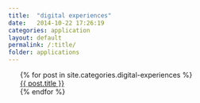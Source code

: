 ```yaml
---
title:  "digital experiences"
date:   2014-10-22 17:26:19
categories: application
layout: default
permalink: /:title/
folder: applications
---
```

<ul>
  {% for post in site.categories.digital-experiences %}
    <div>
      <a href="{{ post.url }}">{{ post.title }}</a>
    </div>
  {% endfor %}
</ul>